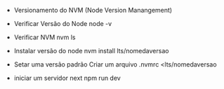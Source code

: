 - Versionamento do NVM (Node Version Manangement)

* Verificar Versão do Node
  node -v

* Verificar NVM
  nvm ls

* Instalar versão do node
  nvm install lts/nomedaversao

* Setar uma versão padrão
  Criar um arquivo .nvmrc
  <lts/nomedaversao
  >
* iniciar um servidor next
  npm run dev
